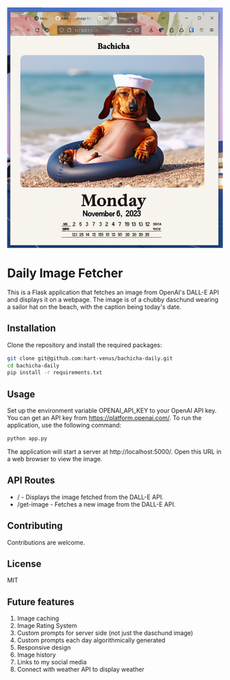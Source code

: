 ![](https://github.com/hart-venus/bachicha-daily/blob/main/image.png?raw=true)
# Daily Image Fetcher

This is a Flask application that fetches an image from OpenAI's DALL-E API and displays it on a webpage.
The image is of a chubby daschund wearing a sailor hat on the beach, with the caption being today's date.

## Installation

Clone the repository and install the required packages:

```sh
git clone git@github.com:hart-venus/bachicha-daily.git 
cd bachicha-daily
pip install -r requirements.txt
```

## Usage
Set up the environment variable OPENAI_API_KEY to your OpenAI API key. You can get an API key from https://platform.openai.com/.
To run the application, use the following command:

```sh
python app.py
```

The application will start a server at http://localhost:5000/. Open this URL in a web browser to view the image.

## API Routes
- / - Displays the image fetched from the DALL-E API.
- /get-image - Fetches a new image from the DALL-E API.

## Contributing
Contributions are welcome. 

## License
MIT

## Future features
1. Image caching
2. Image Rating System
3. Custom prompts for server side (not just the daschund image)
4. Custom prompts each day algorithmically generated
5. Responsive design
6. Image history
7. Links to my social media
8. Connect with weather API to display weather